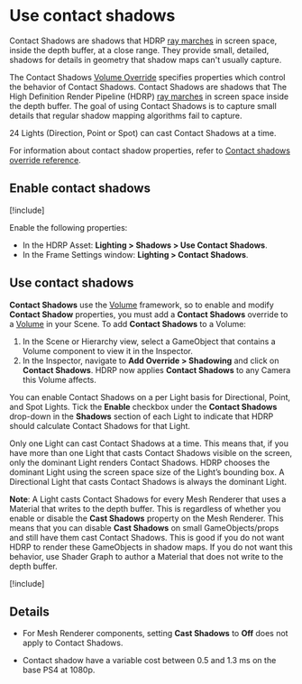 # Use contact shadows
Contact Shadows are shadows that HDRP [ray marches](Glossary.md#RayMarching) in screen space, inside the depth buffer, at a close range. They provide small, detailed, shadows for details in geometry that shadow maps can't usually capture.

The Contact Shadows [Volume Override](volume-component.md) specifies properties which control the behavior of Contact Shadows. Contact Shadows are shadows that The High Definition Render Pipeline (HDRP) [ray marches](Glossary.md#RayMarching) in screen space inside the depth buffer. The goal of using Contact Shadows is to capture small details that regular shadow mapping algorithms fail to capture.

24 Lights (Direction, Point or Spot) can cast Contact Shadows at a time.

For information about contact shadow properties, refer to [Contact shadows override reference](reference-contact-shadows-override.md).

<a name="enable-contact-shadows"><a>

## Enable contact shadows

[!include[](snippets/Volume-Override-Enable-Override.md)]

Enable the following properties:

- In the HDRP Asset: **Lighting > Shadows > Use Contact Shadows**.
- In the Frame Settings window: **Lighting > Contact Shadows**.


<a name="use-contact-shadows"></a>

## Use contact shadows

**Contact Shadows** use the [Volume](understand-volumes.md) framework, so to enable and modify **Contact Shadow** properties, you must add a **Contact Shadows** override to a [Volume](understand-volumes.md) in your Scene. To add **Contact Shadows** to a Volume:

1. In the Scene or Hierarchy view, select a GameObject that contains a Volume component to view it in the Inspector.
2. In the Inspector, navigate to **Add Override > Shadowing** and click on **Contact Shadows**. HDRP now applies **Contact Shadows** to any Camera this Volume affects.

You can enable Contact Shadows on a per Light basis for Directional, Point, and Spot Lights. Tick the **Enable** checkbox under the **Contact Shadows** drop-down in the **Shadows** section of each Light to indicate that HDRP should calculate Contact Shadows for that Light.

Only one Light can cast Contact Shadows at a time. This means that, if you have more than one Light that casts Contact Shadows visible on the screen, only the dominant Light renders Contact Shadows. HDRP chooses the dominant Light using the screen space size of the Light’s bounding box. A Directional Light that casts Contact Shadows is always the dominant Light.

**Note**: A Light casts Contact Shadows for every Mesh Renderer that uses a Material that writes to the depth buffer. This is regardless of whether you enable or disable the **Cast Shadows** property on the Mesh Renderer. This means that you can disable **Cast Shadows** on small GameObjects/props and still have them cast Contact Shadows. This is good if you do not want HDRP to render these GameObjects in shadow maps. If you do not want this behavior, use Shader Graph to author a Material that does not write to the depth buffer.

[!include[](snippets/volume-override-api.md)]


## Details

* For Mesh Renderer components, setting __Cast Shadows__ to __Off__ does not apply to Contact Shadows.

* Contact shadow have a variable cost between 0.5 and 1.3 ms on the base PS4 at 1080p.
